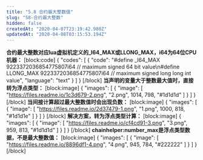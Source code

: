 ```yaml
---
title: "5.8 合约最大整数值"
slug: "58-合约最大整数"
hidden: false
createdAt: "2020-04-07T23:19:42.980Z"
updatedAt: "2020-04-08T03:15:53.194Z"
---
```

**合约最大整数对应lua虚拟机定义的_I64_MAX或LLONG_MAX，i64为64位CPU机器：** 
[block:code]
{
  "codes": [
    {
      "code": "#define _I64_MAX      9223372036854775807i64  // maximum signed 64 bit value\n#define LLONG_MAX     9223372036854775807i64  // maximum signed long long int value",
      "language": "text"
    }
  ]
}
[/block]
**当声明的变量大于整数最大值时，直接转为浮点类型：** 
[block:image]
{
  "images": [
    {
      "image": [
        "https://files.readme.io/1c3d679-2.png",
        "2.png",
        1014,
        798,
        "#1d1d1d"
      ]
    }
  ]
}
[/block]
**当间接计算超过最大整数值时会出现负数：** 
[block:image]
{
  "images": [
    {
      "image": [
        "https://files.readme.io/2d37479-1.png",
        "1.png",
        1000,
        818,
        "#1d1d1e"
      ]
    }
  ]
}
[/block]
**解决方案，转为浮点类型计算：** 
[block:image]
{
  "images": [
    {
      "image": [
        "https://files.readme.io/cf4cd91-3.png",
        "3.png",
        959,
        813,
        "#1d1d1d"
      ]
    }
  ]
}
[/block]
**chainhelper:number_max是浮点类型数据，不是最大整数值：** 
[block:image]
{
  "images": [
    {
      "image": [
        "https://files.readme.io/8896df1-4.png",
        "4.png",
        945,
        784,
        "#222222"
      ]
    }
  ]
}
[/block]